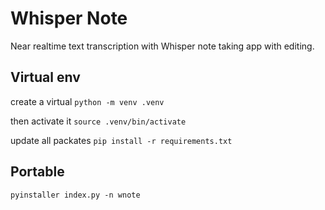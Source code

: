 # Whisper Note

Near realtime text transcription with Whisper note taking app with editing. 

## Virtual env

create a virtual `python -m venv .venv`

then activate it `source .venv/bin/activate`

update all packates `pip install -r requirements.txt`

## Portable
`pyinstaller index.py -n wnote`